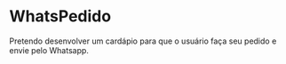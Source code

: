 # WhatsPedido
Pretendo desenvolver um cardápio para que o usuário faça seu pedido e envie pelo Whatsapp.
